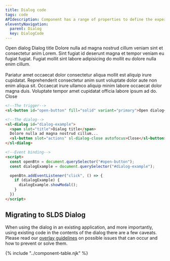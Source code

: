```yaml
---
title: Dialog code
tags: code
APIdescription: Component has a range of properties to define the experience in different use cases.
eleventyNavigation:
  parent: Dialog
  key: DialogCode
---
```

<section>
<div class="ds-example">

<sl-button id="open-button-code" fill="solid" variant="primary">Open dialog</sl-button>
<sl-dialog id="dialog-example-code">
<span slot="title">Dialog title</span>
Dolore nulla ad magna nostrud cillum veniam sint et consectetur anim Lorem. Sint fugiat id deserunt magna et
tempor veniam eu fugiat fugiat. Fugiat mollit sint labore adipisicing do mollit eu dolore nulla enim cillum.<br/><br/>
Pariatur amet occaecat dolor consectetur aliqua mollit est aliquip irure cupidatat. Reprehenderit consectetur
anim sunt voluptate dolor aute non enim aliqua sit. Occaecat irure ullamco aliquip minim labore occaecat dolor
magna duis. Voluptate tempor amet cupidatat officia labore ipsum ad do.
<sl-button slot="actions" sl-dialog-close autofocus>Close</sl-button>
</sl-dialog>

</div>

<div class="ds-code">

  ```html
<!--The trigger-->
<sl-button id="open-button" fill="solid" variant="primary">Open dialog</sl-button>

<!--The dialog-->
<sl-dialog id="dialog-example">
    <span slot="title">Dialog title</span>
    Dolore nulla ad magna nostrud cillum...
    <sl-button slot="actions" sl-dialog-close autofocus>Close</sl-button>
</sl-dialog>

<!--Event binding-->
<script>
    const openBtn = document.querySelector("#open-button");
    const dialogExample = document.querySelector("#dialog-example");

    openBtn.addEventListener("click", () => {
      if (dialogExample) {
        dialogExample.showModal();
      }
    })
</script>
  ```

</div>
</section>  

<section>

## Migrating to SLDS Dialog

When using the dialog in an existing application, and more importantly, using existing code in the contents of the dialog there are a few caveats. Please read our [overlay guidelines](/categories/guidelines/overlays/) on possible issues that can occur and how to prevent or solve them.
</section>

{% include "../component-table.njk" %}


<script>
  const openBtnCode = document.querySelector("#open-button-code");
  const dialogExampleCode = document.querySelector("#dialog-example-code");

  openBtnCode.addEventListener("click", () => {
    if (dialogExampleCode) {
      dialogExampleCode.showModal();
    }
  })

</script>
